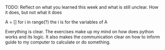TODO: Reflect on what you learned this week and what is still unclear.
How it does, but not what it does

A = []
for i in range(?)
the i is for the variables of A

Everything is clear. The exercises make up my mind on how does python works and its logic. It also makes the communication clear on how to inform guide to my computer to calculate or do something.
